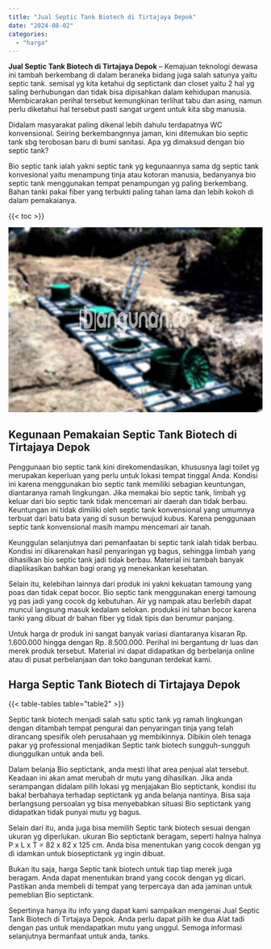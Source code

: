 ```yaml
---
title: "Jual Septic Tank Biotech di Tirtajaya Depok"
date: "2024-08-02"
categories: 
  - "harga"
---
```


**Jual Septic Tank Biotech di Tirtajaya Depok** – Kemajuan teknologi dewasa ini tambah berkembang di dalam beraneka bidang juga salah satunya yaitu septic tank. semisal yg kita ketahui dg septictank dan closet yaitu 2 hal yg saling berhubungan dan tidak bisa dipisahkan dalam kehidupan manusia. Membicarakan perihal tersebut kemungkinan terlihat tabu dan asing, namun perlu diketahui hal tersebut pasti sangat urgent untuk kita sbg manusia.

Didalam masyarakat paling dikenal lebih dahulu terdapatnya WC konvensional. Seiring berkembangnnya jaman, kini ditemukan bio septic tank sbg terobosan baru di bumi sanitasi. Apa yg dimaksud dengan bio septic tank?

Bio septic tank ialah yakni septic tank yg kegunaannya sama dg septic tank konvesional yaitu menampung tinja atau kotoran manusia, bedanyanya bio septic tank menggunakan tempat penampungan yg paling berkembang. Bahan tanki pakai fiber yang terbukti paling tahan lama dan lebih kokoh di dalam pemakaianya.

{{< toc >}}

![Jual Septic Tank Biotech di Tirtajaya Depok](/images/jual-bio-septictank-42.png)

## Kegunaan Pemakaian Septic Tank Biotech di Tirtajaya Depok

Penggunaan bio septic tank kini direkomendasikan, khususnya lagi toilet yg merupakan keperluan yang perlu untuk lokasi tempat tinggal Anda. Kondisi ini karena menggunakan bio septic tank memiliki sebagian keuntungan, diantaranya ramah lingkungan. Jika memakai bio septic tank, limbah yg keluar dari bio septic tank tidak mencemari air daerah dan tidak berbau. Keuntungan ini tidak dimiliki oleh septic tank konvensional yang umumnya terbuat dari batu bata yang di susun berwujud kubus. Karena penggunaan septic tank konvensional masih mampu mencemari air tanah.

Keunggulan selanjutnya dari pemanfaatan bi septic tank ialah tidak berbau. Kondisi ini dikarenakan hasil penyaringan yg bagus, sehingga limbah yang dihasilkan bio septic tank jadi tidak berbau. Material ini tambah banyak diaplikasikan bahkan bagi orang yg menekankan kesehatan.

Selain itu, kelebihan lainnya dari produk ini yakni kekuatan tamoung yang poas dan tidak cepat bocor. Bio septic tank menggunakan energi tamoung yg pas jadi yang cocok dg kebutuhan. Air yg nampak atau berlebih dapat muncul langsung masuk kedalam selokan. produksi ini tahan bocor karena tanki yang dibuat dr bahan fiber yg tidak tipis dan berumur panjang.

Untuk harga dr produk ini sangat banyak variasi diantaranya kisaran Rp. 1.600.000 hingga dengan Rp. 8.500.000. Perihal ini bergantung dr luas dan merek produk tersebut. Material ini dapat didapatkan dg berbelanja online atau di pusat perbelanjaan dan toko bangunan terdekat kami.

## Harga Septic Tank Biotech di Tirtajaya Depok

{{< table-tables table="table2" >}}

Septic tank biotech menjadi salah satu sptic tank yg ramah lingkungan dengan ditambah tempat pengurai dan penyaringan tinja yang telah dirancang spesifik oleh perusahaan yg membikinnya. Dibikin oleh tenaga pakar yg professional menjadikan Septic tank biotech sungguh-sungguh diunggulkan untuk anda beli.

Dalam belanja Bio septictank, anda mesti lihat area penjual alat tersebut. Keadaan ini akan amat merubah dr mutu yang dihasilkan. Jika anda serampangan didalam pilih lokasi yg menjajakan Bio septictank, kondisi itu bakal berbahaya terhadap septictank yg anda belanja nantinya. Bisa saja berlangsung persoalan yg bisa menyebabkan situasi Bio septictank yang didapatkan tidak punyai mutu yg bagus.

Selain dari itu, anda juga bisa memilih Septic tank biotech sesuai dengan ukuran yg diperlukan. ukuran Bio septictank beragam, seperti halnya halnya P x L x T = 82 x 82 x 125 cm. Anda bisa menentukan yang cocok dengan yg di idamkan untuk bioseptictank yg ingin dibuat.

Bukan itu saja, harga Septic tank biotech untuk tiap tiap merek juga beragam. Anda dapat menentukan brand yang cocok dengan yg dicari. Pastikan anda membeli di tempat yang terpercaya dan ada jaminan untuk pemeblian Bio septictank.

Sepertinya hanya itu info yang dapat kami sampaikan mengenai Jual Septic Tank Biotech di Tirtajaya Depok. Anda perlu dapat pilih ke dua Alat tadi dengan pas untuk mendapatkan mutu yang unggul. Semoga informasi selanjutnya bermanfaat untuk anda, tanks.

